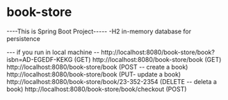 # book-store

----This is Spring Boot Project----- -H2 in-memory database for persistence 


--- if you run in local machine --
http://localhost:8080/book-store/book?isbn=AD-EGEDF-KEKG (GET)
http://localhost:8080/book-store/book (GET)
http://localhost:8080/book-store/book (POST -- create a book)
http://localhost:8080/book-store/book (PUT- update a book)
http://localhost:8080/book-store/book/23-352-2354 (DELETE -- deleta a book)
http://localhost:8080/book-store/book/checkout (POST)
